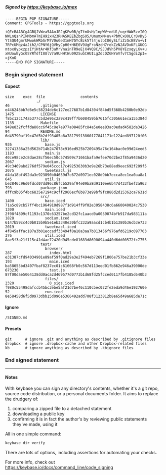 ##### Signed by https://keybase.io/max
```
-----BEGIN PGP SIGNATURE-----
Comment: GPGTools - https://gpgtools.org

iQEcBAABCgAGBQJVWea5AAoJEJgKPw0B/gTfmOsH/1npWV+odUl/uqrHWW5zvI0Q
NWLnQsnPIkMbmATmIH9ixH23RHASKEEbZbgS05/UmumxM+uv+PbMCxO0LCrDvDy5
YtSQU4gmrUMwokWRbSrM7V0uGe31mH7GYcBzk5Tl4julbIU6ySLfiZzGcEEVn+vI
7RPcUMqz4aJih2/CPNY6jQVhyCpH0+H6E6V9UgFraNzcH7rekZzN2AVDxKFLGUOG
mtox8ypxzpzIYjHtAr4Kf3aMrVnainTR9eEjX4VQ9C/SJJdVh5PV8YEzxqyLKv+u
xNUowEyGc0SYRTdfI8UlV7a9UHHtWu092SuGCHUILgZdcDZGHYoVfv7CSgdi2pI=
=jKmO
-----END PGP SIGNATURE-----

```

<!-- END SIGNATURES -->

### Begin signed statement 

#### Expect

```
size    exec  file                contents                                                        
              ./                                                                                  
46              .gitignore        e446248bb7d6e5c58234de6c127ee27687b1d84304f84bd5f368b4280b0e92db
1475            LICENSE           f8bc12c174a5377c5d2e96c2a9c419ff7b608459bb7615fc305661eca155384d
1135            Makefile          949e832fcffda80cc6f45c8e7e977a08485fc84a5e0ee83ac0edad4582da3426
94              README.md         6d45790af19c47d5b2df93405a8a78179913860177841171e1224ed897120f06
                lib/                                                                              
936               base.js         32741386a25d562b714b247078c916ed925b7209495a76c164bac0e99d24eed5
1183              main.js         40ce98ce2c8dae28cf56ec50c574509c71661bafa9efee70d2be2f85a9436d20
2067              sodium.js       49c3469abd276df579e045ccc17c49253630b3e9e26b73e88ed9eec692f209f5
2075              tweetnacl.js    d4da18bf492da3e923890b04659d7c672d0971ec028d9bb7ecca8ec1ea0aa8a1
645               util.js         be2846c96d0fdcd07dd96c86fcb529af94e09ba8d9110ee6b47d433fbef2a963
793             package.json      dffc9b05f4bc6835e7194c9cff2966ecf6b873e99bf9fc886d2d15362ca7631d
                src/                                                                              
1400              base.iced       71a5c89cb57ff4bc1964910d987f1d914ff9f02e3058438c6a660040024c7530
1300              main.iced       2f08f4899cf1193c1370c63257be2cd32fc1aacd0a0039074bfb917da983111a
1828              sodium.iced     6147b59cc4c0b015b9b5e1eb3340e30bfc232a9aacd1cb4b1b1380b36cb3e733
2019              tweetnacl.iced  4f845affac187a3b01eccadf33494f8a10a3aa7b013456f976afd6219c097703
376               util.iced       8ae5f3a21f115c41d4ac72420d945cde81683d8690094a440d6dd00572fc7755
                test/                                                                             
                  browser/                                                                        
287                 index.html    e31387cfd94034901e89af59f0ad29a3e2f494eb7269f1806e757be21b3cf33e
193                 main.iced     ba58653bd3407fbaf8237ec01c61668fb0c567d113eed01fb862e946a39000de
673230              test.js       87f00dae5064138dd0aca2d469577d0773b1d68fd25fcced0117fb4185d640b3
                  files/                                                                          
2320                0_sigs.iced   f980c55498dafccb45bc3ebe5af21d7be46c110cbec022fe2eda9d46e192760e
52                run.iced        8e58458d6f5d0973dbb15d096e5366492add708f3123812b8e65d49a685de71c
```

#### Ignore

```
/SIGNED.md
```

#### Presets

```
git      # ignore .git and anything as described by .gitignore files
dropbox  # ignore .dropbox-cache and other Dropbox-related files    
kb       # ignore anything as described by .kbignore files          
```

<!-- summarize version = 0.0.9 -->

### End signed statement

<hr>

#### Notes

With keybase you can sign any directory's contents, whether it's a git repo,
source code distribution, or a personal documents folder. It aims to replace the drudgery of:

  1. comparing a zipped file to a detached statement
  2. downloading a public key
  3. confirming it is in fact the author's by reviewing public statements they've made, using it

All in one simple command:

```bash
keybase dir verify
```

There are lots of options, including assertions for automating your checks.

For more info, check out https://keybase.io/docs/command_line/code_signing